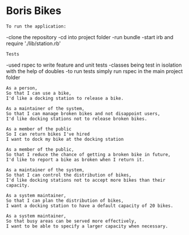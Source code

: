 Boris Bikes
===========

```
To run the application:
```
-clone the repository
-cd into project folder
-run bundle
-start irb and require './lib/station.rb'

```
Tests
```
-used rspec to write feature and unit tests
-classes being test in isolation with the help of doubles
-to run tests simply run rspec in the main project folder
   
   ```
   As a person,
   So that I can use a bike,
   I'd like a docking station to release a bike.
   ```
   
   ```
   As a maintainer of the system,
   So that I can manage broken bikes and not disappoint users,
   I'd like docking stations not to release broken bikes.
   ```
   
   ```
   As a member of the public
   So I can return bikes I've hired
   I want to dock my bike at the docking station
   ```
   
   ```
   As a member of the public,
   So that I reduce the chance of getting a broken bike in future,
   I'd like to report a bike as broken when I return it.
   ```
   
   ```
   As a maintainer of the system,
   So that I can control the distribution of bikes,
   I'd like docking stations not to accept more bikes than their capacity.
   ```
   
   ```
   As a system maintainer,
   So that I can plan the distribution of bikes,
   I want a docking station to have a default capacity of 20 bikes.
   ```
   
   ```
   As a system maintainer,
   So that busy areas can be served more effectively,
   I want to be able to specify a larger capacity when necessary.
   ```
